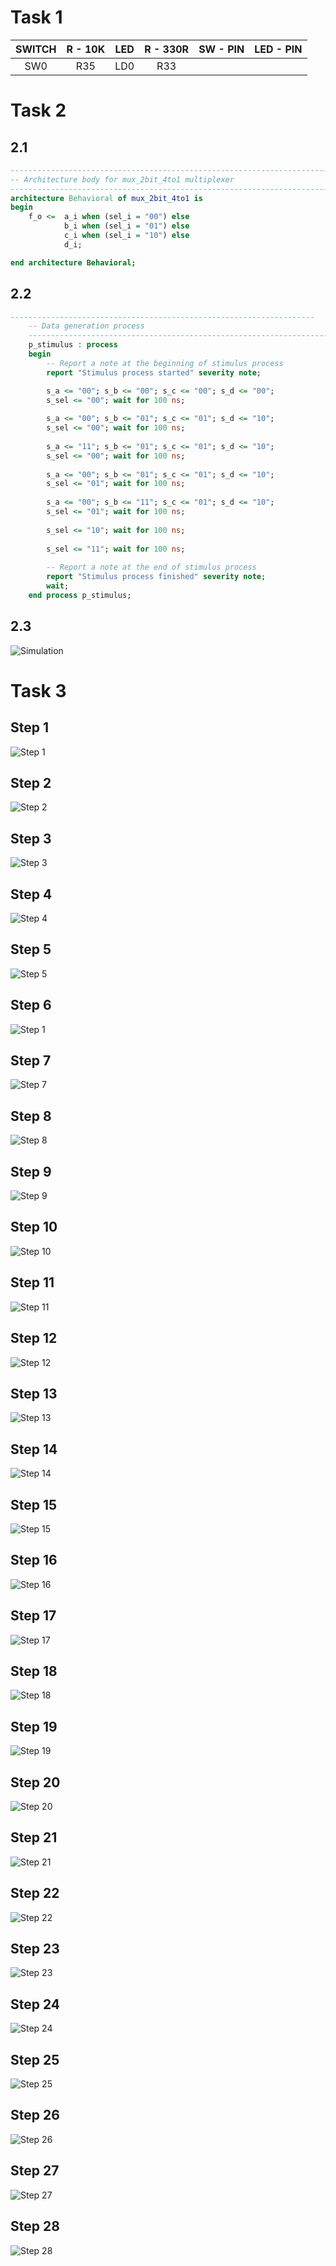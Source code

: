 # Task 1
| **SWITCH** | **R - 10K** | **LED** | **R - 330R** | **SW - PIN** | **LED - PIN** |
| :-: | :-: | :-: | :-: | :-: | :-: |
| SW0 | R35 | LD0 | R33 |     |     |

# Task 2

## 2.1
```vhdl
------------------------------------------------------------------------
-- Architecture body for mux_2bit_4to1 multiplexer
------------------------------------------------------------------------
architecture Behavioral of mux_2bit_4to1 is
begin
    f_o <=  a_i when (sel_i = "00") else
            b_i when (sel_i = "01") else
            c_i when (sel_i = "10") else
            d_i;

end architecture Behavioral;
```

## 2.2
```vhdl
--------------------------------------------------------------------
    -- Data generation process
    --------------------------------------------------------------------
    p_stimulus : process
    begin
        -- Report a note at the beginning of stimulus process
        report "Stimulus process started" severity note;

        s_a <= "00"; s_b <= "00"; s_c <= "00"; s_d <= "00";
        s_sel <= "00"; wait for 100 ns;
        
        s_a <= "00"; s_b <= "01"; s_c <= "01"; s_d <= "10";
        s_sel <= "00"; wait for 100 ns;
        
        s_a <= "11"; s_b <= "01"; s_c <= "01"; s_d <= "10";
        s_sel <= "00"; wait for 100 ns;
        
        s_a <= "00"; s_b <= "01"; s_c <= "01"; s_d <= "10";
        s_sel <= "01"; wait for 100 ns;
        
        s_a <= "00"; s_b <= "11"; s_c <= "01"; s_d <= "10";
        s_sel <= "01"; wait for 100 ns;
        
        s_sel <= "10"; wait for 100 ns;
        
        s_sel <= "11"; wait for 100 ns;
        
        -- Report a note at the end of stimulus process
        report "Stimulus process finished" severity note;
        wait;
    end process p_stimulus;
```

## 2.3
![Simulation](https://github.com/Matej-Podany/Digital-electronics-1/blob/main/Labs/03-vivado/images/simulation.jpg "Simulation")

# Task 3

## Step 1

![Step 1](https://github.com/Matej-Podany/Digital-electronics-1/blob/main/Labs/03-vivado/images/1.png "Step 1")

## Step 2

![Step 2](https://github.com/Matej-Podany/Digital-electronics-1/blob/main/Labs/03-vivado/images/2.png "Step 2")

## Step 3

![Step 3](https://github.com/Matej-Podany/Digital-electronics-1/blob/main/Labs/03-vivado/images/3.png "Step 3")

## Step 4

![Step 4](https://github.com/Matej-Podany/Digital-electronics-1/blob/main/Labs/03-vivado/images/4.png "Step 4")

## Step 5

![Step 5](https://github.com/Matej-Podany/Digital-electronics-1/blob/main/Labs/03-vivado/images/5.png "Step 5")

## Step 6

![Step 1](https://github.com/Matej-Podany/Digital-electronics-1/blob/main/Labs/03-vivado/images/6.png "Step 6")

## Step 7

![Step 7](https://github.com/Matej-Podany/Digital-electronics-1/blob/main/Labs/03-vivado/images/7.png "Step 7")

## Step 8

![Step 8](https://github.com/Matej-Podany/Digital-electronics-1/blob/main/Labs/03-vivado/images/8.png "Step 8")

## Step 9

![Step 9](https://github.com/Matej-Podany/Digital-electronics-1/blob/main/Labs/03-vivado/images/9.png "Step 9")

## Step 10

![Step 10](https://github.com/Matej-Podany/Digital-electronics-1/blob/main/Labs/03-vivado/images/10.png "Step 10")

## Step 11

![Step 11](https://github.com/Matej-Podany/Digital-electronics-1/blob/main/Labs/03-vivado/images/11.png "Step 11")

## Step 12

![Step 12](https://github.com/Matej-Podany/Digital-electronics-1/blob/main/Labs/03-vivado/images/12.png "Step 12")

## Step 13

![Step 13](https://github.com/Matej-Podany/Digital-electronics-1/blob/main/Labs/03-vivado/images/13.png "Step 13")

## Step 14

![Step 14](https://github.com/Matej-Podany/Digital-electronics-1/blob/main/Labs/03-vivado/images/14.png "Step 14")

## Step 15

![Step 15](https://github.com/Matej-Podany/Digital-electronics-1/blob/main/Labs/03-vivado/images/15.png "Step 15")

## Step 16

![Step 16](https://github.com/Matej-Podany/Digital-electronics-1/blob/main/Labs/03-vivado/images/16.png "Step 16")

## Step 17

![Step 17](https://github.com/Matej-Podany/Digital-electronics-1/blob/main/Labs/03-vivado/images/17.png "Step 17")

## Step 18

![Step 18](https://github.com/Matej-Podany/Digital-electronics-1/blob/main/Labs/03-vivado/images/18.png "Step 18")

## Step 19

![Step 19](https://github.com/Matej-Podany/Digital-electronics-1/blob/main/Labs/03-vivado/images/19.png "Step 19")

## Step 20

![Step 20](https://github.com/Matej-Podany/Digital-electronics-1/blob/main/Labs/03-vivado/images/20.png "Step 20")

## Step 21

![Step 21](https://github.com/Matej-Podany/Digital-electronics-1/blob/main/Labs/03-vivado/images/21.png "Step 21")

## Step 22

![Step 22](https://github.com/Matej-Podany/Digital-electronics-1/blob/main/Labs/03-vivado/images/22.png "Step 22")

## Step 23

![Step 23](https://github.com/Matej-Podany/Digital-electronics-1/blob/main/Labs/03-vivado/images/23.png "Step 23")

## Step 24

![Step 24](https://github.com/Matej-Podany/Digital-electronics-1/blob/main/Labs/03-vivado/images/24.png "Step 24")

## Step 25

![Step 25](https://github.com/Matej-Podany/Digital-electronics-1/blob/main/Labs/03-vivado/images/25.png "Step 25")

## Step 26

![Step 26](https://github.com/Matej-Podany/Digital-electronics-1/blob/main/Labs/03-vivado/images/26.png "Step 26")

## Step 27

![Step 27](https://github.com/Matej-Podany/Digital-electronics-1/blob/main/Labs/03-vivado/images/27.png "Step 27")

## Step 28

![Step 28](https://github.com/Matej-Podany/Digital-electronics-1/blob/main/Labs/03-vivado/images/28.png "Step 28")
